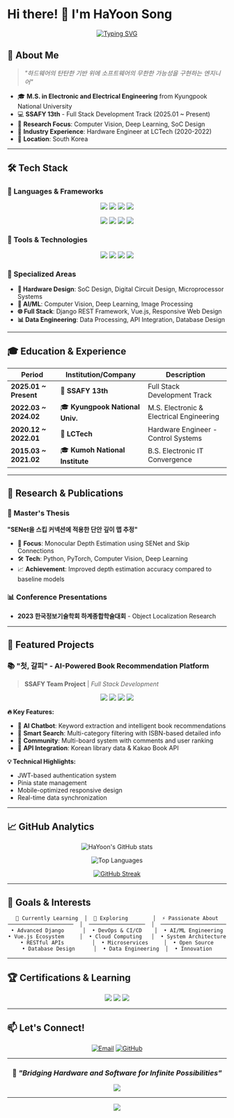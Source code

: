 # Hi there! 👋 I'm HaYoon Song

<div align="center">
  
[![Typing SVG](https://readme-typing-svg.herokuapp.com?font=Fira+Code&pause=1000&color=2F81F7&center=true&vCenter=true&width=435&lines=Full+Stack+Developer;Hardware+%2B+Software+Engineer;AI+%26+Computer+Vision+Researcher;SSAFY+13th+Student)](https://git.io/typing-svg)

</div>

## 🚀 About Me

> *"하드웨어의 탄탄한 기반 위에 소프트웨어의 무한한 가능성을 구현하는 엔지니어"*

- 🎓 **M.S. in Electronic and Electrical Engineering** from Kyungpook National University
- 💻 **SSAFY 13th** - Full Stack Development Track (2025.01 ~ Present)
- 🔬 **Research Focus**: Computer Vision, Deep Learning, SoC Design
- 🏢 **Industry Experience**: Hardware Engineer at LCTech (2020-2022)
- 📍 **Location**: South Korea

---

## 🛠️ Tech Stack

### 💾 Languages & Frameworks
<p align="center">
  <img src="https://img.shields.io/badge/Python-3776AB?style=for-the-badge&logo=python&logoColor=white"/>
  <img src="https://img.shields.io/badge/JavaScript-F7DF1E?style=for-the-badge&logo=javascript&logoColor=black"/>
  <img src="https://img.shields.io/badge/Verilog-FF6600?style=for-the-badge&logo=verilog&logoColor=white"/>
  <img src="https://img.shields.io/badge/C-A8B9CC?style=for-the-badge&logo=c&logoColor=black"/>
</p>

<p align="center">
  <img src="https://img.shields.io/badge/Django-092E20?style=for-the-badge&logo=django&logoColor=white"/>
  <img src="https://img.shields.io/badge/Vue.js-4FC08D?style=for-the-badge&logo=vue.js&logoColor=white"/>
  <img src="https://img.shields.io/badge/PyTorch-EE4C2C?style=for-the-badge&logo=pytorch&logoColor=white"/>
  <img src="https://img.shields.io/badge/TailwindCSS-38B2AC?style=for-the-badge&logo=tailwind-css&logoColor=white"/>
</p>

### 🔧 Tools & Technologies
<p align="center">
  <img src="https://img.shields.io/badge/Git-F05032?style=for-the-badge&logo=git&logoColor=white"/>
  <img src="https://img.shields.io/badge/Linux-FCC624?style=for-the-badge&logo=linux&logoColor=black"/>
  <img src="https://img.shields.io/badge/Jupyter-F37626?style=for-the-badge&logo=jupyter&logoColor=white"/>
  <img src="https://img.shields.io/badge/Google_AI-4285F4?style=for-the-badge&logo=google&logoColor=white"/>
</p>

### 🎯 Specialized Areas
- **🔌 Hardware Design**: SoC Design, Digital Circuit Design, Microprocessor Systems
- **🤖 AI/ML**: Computer Vision, Deep Learning, Image Processing
- **🌐 Full Stack**: Django REST Framework, Vue.js, Responsive Web Design
- **📊 Data Engineering**: Data Processing, API Integration, Database Design

---

## 🎓 Education & Experience

<div align="center">

| Period | Institution/Company | Description |
|--------|-------------------|-------------|
| **2025.01 ~ Present** | 🏫 **SSAFY 13th** | Full Stack Development Track |
| **2022.03 ~ 2024.02** | 🎓 **Kyungpook National Univ.** | M.S. Electronic & Electrical Engineering |
| **2020.12 ~ 2022.01** | 🏢 **LCTech** | Hardware Engineer - Control Systems |
| **2015.03 ~ 2021.02** | 🎓 **Kumoh National Institute** | B.S. Electronic IT Convergence |

</div>

---

## 🔬 Research & Publications

### 📄 Master's Thesis
**"SENet을 스킵 커넥션에 적용한 단안 깊이 맵 추정"**
- 🎯 **Focus**: Monocular Depth Estimation using SENet and Skip Connections
- 🛠️ **Tech**: Python, PyTorch, Computer Vision, Deep Learning
- 📈 **Achievement**: Improved depth estimation accuracy compared to baseline models

### 📊 Conference Presentations
- **2023 한국정보기술학회 하계종합학술대회** - Object Localization Research

---

## 🌟 Featured Projects

### 📚 "첫, 갈피" - AI-Powered Book Recommendation Platform
> **SSAFY Team Project** | *Full Stack Development*

<div align="center">
  <img src="https://img.shields.io/badge/Django-092E20?style=flat-square&logo=django&logoColor=white"/>
  <img src="https://img.shields.io/badge/Vue.js-4FC08D?style=flat-square&logo=vue.js&logoColor=white"/>
  <img src="https://img.shields.io/badge/Google_AI-4285F4?style=flat-square&logo=google&logoColor=white"/>
  <img src="https://img.shields.io/badge/TailwindCSS-38B2AC?style=flat-square&logo=tailwind-css&logoColor=white"/>
</div>

**🔥 Key Features:**
- 🤖 **AI Chatbot**: Keyword extraction and intelligent book recommendations
- 📖 **Smart Search**: Multi-category filtering with ISBN-based detailed info
- 👥 **Community**: Multi-board system with comments and user ranking
- 🔗 **API Integration**: Korean library data & Kakao Book API

**💡 Technical Highlights:**
- JWT-based authentication system
- Pinia state management
- Mobile-optimized responsive design
- Real-time data synchronization

---

## 📈 GitHub Analytics

<div align="center">
  
![HaYoon's GitHub stats](https://github-readme-stats.vercel.app/api?username=borangnamu&show_icons=true&theme=tokyonight&hide_border=true&count_private=true)

![Top Languages](https://github-readme-stats.vercel.app/api/top-langs/?username=borangnamu&layout=compact&theme=tokyonight&hide_border=true)

</div>

<div align="center">
  
[![GitHub Streak](https://streak-stats.demolab.com/?user=borangnamu&theme=tokyonight&hide_border=true)](https://git.io/streak-stats)

</div>

---

## 🎯 Goals & Interests

<div align="center">

```
🌱 Currently Learning  │  🔭 Exploring        │  ⚡ Passionate About
─────────────────────  │  ──────────────────  │  ─────────────────────
• Advanced Django      │  • DevOps & CI/CD    │  • AI/ML Engineering
• Vue.js Ecosystem     │  • Cloud Computing   │  • System Architecture
• RESTful APIs         │  • Microservices     │  • Open Source
• Database Design      │  • Data Engineering  │  • Innovation
```

</div>

---

## 🏆 Certifications & Learning

<p align="center">
  <img src="https://img.shields.io/badge/ISTQB-Foundation_Level-blue?style=for-the-badge"/>
  <img src="https://img.shields.io/badge/LabVIEW-CLD_Preparing-green?style=for-the-badge"/>
  <img src="https://img.shields.io/badge/Six_Sigma-Green_Belt_Preparing-yellow?style=for-the-badge"/>
</p>

---

## 📫 Let's Connect!

<div align="center">
  
[![Email](https://img.shields.io/badge/Email-sdf8556@naver.com-EA4335?style=for-the-badge&logo=gmail&logoColor=white)](mailto:sdf8556@naver.com)
[![GitHub](https://img.shields.io/badge/GitHub-borangnamu-181717?style=for-the-badge&logo=github&logoColor=white)](https://github.com/borangnamu)

</div>

---

<div align="center">
  
### 💭 *"Bridging Hardware and Software for Infinite Possibilities"*

![](https://komarev.com/ghpvc/?username=borangnamu&color=blueviolet&style=flat-square&label=Profile+Views)

</div>

---

<div align="center">
  <img src="https://capsule-render.vercel.app/api?type=waving&color=gradient&height=100&section=footer"/>
</div>
